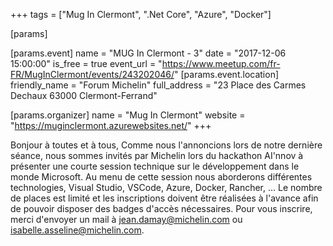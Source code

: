 +++
tags = ["Mug In Clermont", ".Net Core", "Azure", "Docker"]

[params]

[params.event]
name = "MUG In Clermont - 3"
date = "2017-12-06 15:00:00"
is_free = true
event_url = "https://www.meetup.com/fr-FR/MugInClermont/events/243202046/"
[params.event.location]
friendly_name = "Forum Michelin"
full_address = "23 Place des Carmes Dechaux 63000 Clermont-Ferrand"

[params.organizer]
name = "Mug In Clermont"
website = "https://muginclermont.azurewebsites.net/"
+++

Bonjour à toutes et à tous, 
Comme nous l'annoncions lors de notre dernière séance, nous sommes invités par Michelin lors du hackathon AI'nnov à présenter une courte session technique sur le développement dans le monde Microsoft. 
Au menu de cette session nous aborderons différentes technologies, Visual Studio, VSCode, Azure, Docker, Rancher, ...
Le nombre de places est limité et les inscriptions doivent être réalisées à l'avance afin de pouvoir disposer des badges d'accès nécessaires. 
Pour vous inscrire, merci d'envoyer un mail à jean.damay@michelin.com ou isabelle.asseline@michelin.com.

